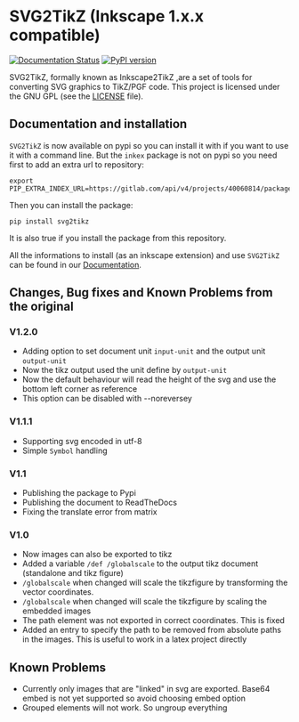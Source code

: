 # SVG2TikZ (Inkscape 1.x.x compatible)
[![Documentation Status](https://readthedocs.org/projects/svg2tikz/badge/?version=latest)](https://svg2tikz.readthedocs.io/en/latest/?badge=latest)
[![PyPI version](https://badge.fury.io/py/svg2tikz.svg)](https://badge.fury.io/py/svg2tikz)

SVG2TikZ, formally known as Inkscape2TikZ ,are a set of tools for converting SVG graphics to TikZ/PGF code.
This project is licensed under the GNU GPL  (see  the [LICENSE](/LICENSE) file).

## Documentation and installation
`SVG2TikZ` is now available on pypi so you can install it with if you want to use it with a command line. But the `inkex` package is not on pypi so you need first to add an extra url to repository:

```
export PIP_EXTRA_INDEX_URL=https://gitlab.com/api/v4/projects/40060814/packages/pypi/simple
```
Then you can install the package:

```
pip install svg2tikz
```
It is also true if you install the package from this repository.


All the informations to install (as an inkscape extension) and use `SVG2TikZ` can be found in our [Documentation](https://svg2tikz.readthedocs.io/en/latest).

## Changes, Bug fixes and Known Problems from the original

### V1.2.0
- Adding option to set document unit `input-unit` and the output unit `output-unit`
- Now the tikz output used the unit define by `output-unit`
- Now the default behaviour will read the height of the svg and use the bottom left corner as reference
- This option can be disabled with --noreversey


### V1.1.1
- Supporting svg encoded in utf-8
- Simple `Symbol` handling

### V1.1
- Publishing the package to Pypi
- Publishing the document to ReadTheDocs
- Fixing the translate error from matrix

### V1.0
- Now images can also be exported to tikz
- Added a variable `/def /globalscale` to the output tikz document (standalone and tikz figure)
- `/globalscale` when changed will scale the tikzfigure by transforming the vector coordinates.
- `/globalscale` when changed will scale the tikzfigure by scaling the embedded images
- The path element was not exported in correct coordinates. This is fixed
- Added an entry to specify the path to be removed from absolute paths in the images. This is useful to work in a latex project directly

## Known Problems
- Currently only images that are "linked" in svg are exported. Base64 embed is not yet supported so avoid choosing embed option
- Grouped elements will not work. So ungroup everything
